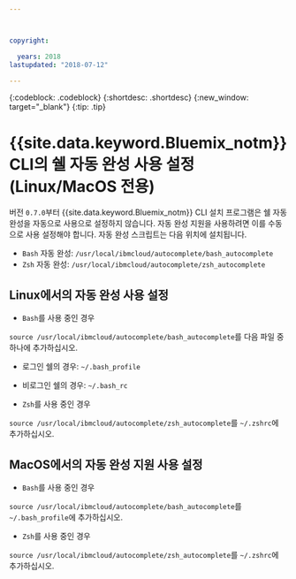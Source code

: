 ```yaml
---



copyright:

  years: 2018
lastupdated: "2018-07-12"

---
```


{:codeblock: .codeblock} 
{:shortdesc: .shortdesc}
{:new_window: target="_blank"}
{:tip: .tip}

# {{site.data.keyword.Bluemix_notm}} CLI의 쉘 자동 완성 사용 설정(Linux/MacOS 전용)

버전 `0.7.0`부터 {{site.data.keyword.Bluemix_notm}} CLI 설치 프로그램은 쉘 자동 완성을 자동으로 사용으로 설정하지 않습니다. 자동 완성 지원을 사용하려면 이를 수동으로 사용 설정해야 합니다. 자동 완성 스크립트는 다음 위치에 설치됩니다.

* `Bash` 자동 완성: `/usr/local/ibmcloud/autocomplete/bash_autocomplete`
* `Zsh` 자동 완성: `/usr/local/ibmcloud/autocomplete/zsh_autocomplete`

## Linux에서의 자동 완성 사용 설정

* `Bash`를 사용 중인 경우 

`source /usr/local/ibmcloud/autocomplete/bash_autocomplete`를 다음 파일 중 하나에 추가하십시오.

  * 로그인 쉘의 경우: `~/.bash_profile`
  * 비로그인 쉘의 경우: `~/.bash_rc`
  
* `Zsh`를 사용 중인 경우 

`source /usr/local/ibmcloud/autocomplete/zsh_autocomplete`를 `~/.zshrc`에 추가하십시오.

## MacOS에서의 자동 완성 지원 사용 설정

* `Bash`를 사용 중인 경우 

`source /usr/local/ibmcloud/autocomplete/bash_autocomplete`를 `~/.bash_profile`에 추가하십시오.
* `Zsh`를 사용 중인 경우 

`source /usr/local/ibmcloud/autocomplete/zsh_autocomplete`를 `~/.zshrc`에 추가하십시오.

